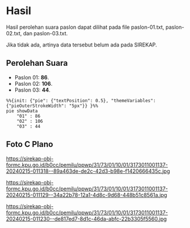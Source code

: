 # Hasil

Hasil perolehan suara paslon dapat dilihat pada file paslon-01.txt, paslon-02.txt, dan paslon-03.txt.

Jika tidak ada, artinya data tersebut belum ada pada SIREKAP.

## Perolehan Suara

 * Paslon 01: **86**.
 * Paslon 02: **106**.
 * Paslon 03: **44**.

```mermaid
%%{init: {"pie": {"textPosition": 0.5}, "themeVariables": {"pieOuterStrokeWidth": "5px"}} }%%
pie showData
    "01" : 86
    "02" : 106
    "03" : 44
```
## Foto C Plano

https://sirekap-obj-formc.kpu.go.id/b0cc/pemilu/ppwp/31/73/01/10/01/3173011001137-20240215-011318--89a463de-de2c-42d3-b98e-f1420666435c.jpg

https://sirekap-obj-formc.kpu.go.id/b0cc/pemilu/ppwp/31/73/01/10/01/3173011001137-20240215-011129--34a22b78-12a1-4d8c-9d68-448b51c8561a.jpg

https://sirekap-obj-formc.kpu.go.id/b0cc/pemilu/ppwp/31/73/01/10/01/3173011001137-20240215-011230--de817ed7-8d1c-46da-abfc-22b3305f5560.jpg
